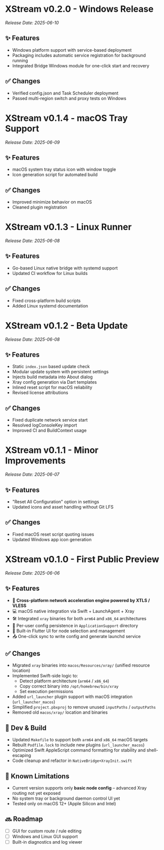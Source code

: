 # XStream v0.2.0 - Windows Release

_Release Date: 2025-06-10_

## ✨ Features
- Windows platform support with service-based deployment
- Packaging includes automatic service registration for background running
- Integrated Bridge Windows module for one-click start and recovery

## ✅ Changes
- Verified config.json and Task Scheduler deployment
- Passed multi-region switch and proxy tests on Windows

# XStream v0.1.4 - macOS Tray Support

_Release Date: 2025-06-09_

## ✨ Features
- macOS system tray status icon with window toggle
- Icon generation script for automated build

## ✅ Changes
- Improved minimize behavior on macOS
- Cleaned plugin registration

# XStream v0.1.3 - Linux Runner

_Release Date: 2025-06-08_

## ✨ Features
- Go-based Linux native bridge with systemd support
- Updated CI workflow for Linux builds

## ✅ Changes
- Fixed cross-platform build scripts
- Added Linux systemd documentation

# XStream v0.1.2 - Beta Update

_Release Date: 2025-06-08_

## ✨ Features
- Static `index.json` based update check
- Modular update system with persistent settings
- Injects build metadata into About dialog
- Xray config generation via Dart templates
- Inlined reset script for macOS reliability
- Revised license attributions

## ✅ Changes
- Fixed duplicate network service start
- Resolved logConsoleKey import
- Improved CI and BuildContext usage

# XStream v0.1.1 - Minor Improvements

_Release Date: 2025-06-07_

## ✨ Features
- "Reset All Configuration" option in settings
- Updated icons and asset handling without Git LFS

## ✅ Changes
- Fixed macOS reset script quoting issues
- Updated Windows app icon generation



# XStream v0.1.0 - First Public Preview

_Release Date: 2025-06-06_

## ✨ Features

- 🎯 **Cross-platform network acceleration engine powered by XTLS / VLESS**
- 💻 macOS native integration via Swift + LaunchAgent + Xray
- 🛠️ Integrated `xray` binaries for both `arm64` and `x86_64` architectures
- 📂 Per-user config persistence in `ApplicationSupport` directory
- 📡 Built-in Flutter UI for node selection and management
- 📤 One-click sync to write config and generate launchd service

## ✅ Changes

- Migrated `xray` binaries into `macos/Resources/xray/` (unified resource location)
- Implemented Swift-side logic to:
  - Detect platform architecture (`arm64` / `x86_64`)
  - Copy correct binary into `/opt/homebrew/bin/xray`
  - Set execution permissions
- Added `url_launcher` plugin support with macOS integration (`url_launcher_macos`)
- Simplified `project.pbxproj` to remove unused `inputPaths` / `outputPaths`
- Removed old `macos/xray/` location and binaries

## 🔧 Dev & Build

- Updated `Makefile` to support both `arm64` and `x86_64` macOS targets
- Rebuilt `Podfile.lock` to include new plugins (`url_launcher_macos`)
- Optimized Swift AppleScript command formatting for stability and shell-escaping
- Code cleanup and refactor in `NativeBridge+XrayInit.swift`

## 🧪 Known Limitations

- Current version supports only **basic node config** – advanced Xray routing not yet exposed
- No system tray or background daemon control UI yet
- Tested only on macOS 12+ (Apple Silicon and Intel)

## 🔜 Roadmap

- [ ] GUI for custom route / rule editing
- [ ] Windows and Linux GUI support
- [ ] Built-in diagnostics and log viewer
